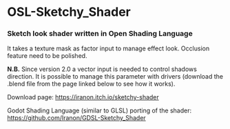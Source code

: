 # OSL-Sketchy_Shader
### Sketch look shader written in Open Shading Language

It takes a texture mask as factor input to manage effect look.
Occlusion feature need to be polished.

**N.B.** Since version 2.0 a vector input is needed to control shadows direction. It is possible to manage this parameter with drivers (download the .blend file from the page linked below to see how it works).

Download page: https://iranon.itch.io/sketchy-shader



Godot Shading Language (similar to GLSL) porting of the shader: https://github.com/Iranon/GDSL-Sketchy_Shader
